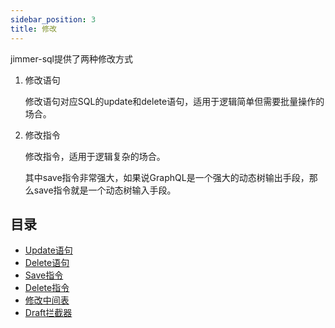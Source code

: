 ```yaml
---
sidebar_position: 3
title: 修改
---
```


jimmer-sql提供了两种修改方式

1. 修改语句

    修改语句对应SQL的update和delete语句，适用于逻辑简单但需要批量操作的场合。

2. 修改指令

    修改指令，适用于逻辑复杂的场合。
    
    其中save指令非常强大，如果说GraphQL是一个强大的动态树输出手段，那么save指令就是一个动态树输入手段。

## 目录

- [Update语句](./update-statement)
- [Delete语句](./delete-statement)
- [Save指令](./save-command)
- [Delete指令](./delete-command)
- [修改中间表](./association)
- [Draft拦截器](./interceptor)